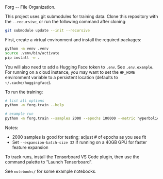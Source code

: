 Forg -- File Organization.

This project uses git submodules for training data. Clone this repository with
the `--recursive`, or run the following command after cloning:

```bash
git submodule update --init --recursive
```

First, create a virtual environment and install the required packages:

```bash
python -m venv .venv
source .venv/bin/activate
pip install -e .
```

You will also need to add a Hugging Face token to `.env`. See `.env.example`.
For running on a cloud instance, you may want to set the `HF_HOME` environment
variable to a persistent location (defaults to `~/.cache/huggingface`).

To run the training:

```bash
# list all options
python -m forg.train --help

# example run
python -m forg.train --samples 2000 --epochs 100000 --metric hyperbolic data/repos/react
```

Notes:

- 2000 samples is good for testing; adjust # of epochs as you see fit
- Set `--expansion-batch-size 32` if running on a 40GB GPU for faster feature
  expansion

To track runs, install the Tensorboard VS Code plugin, then use the command
palette to "Launch Tensorboard".

See `notebooks/` for some example notebooks.
